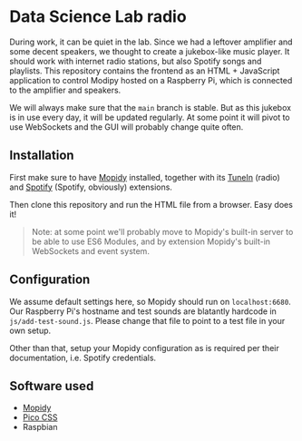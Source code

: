 # Data Science Lab radio

During work, it can be quiet in the lab. Since we had a leftover amplifier
and some decent speakers, we thought to create a jukebox-like music player.
It should work with internet radio stations, but also Spotify songs and
playlists. This repository contains the frontend as an HTML + JavaScript
application to control Modipy hosted on a Raspberry Pi, which is connected
to the amplifier and speakers.

We will always make sure that the `main` branch is stable. But as this
jukebox is in use every day, it will be updated regularly. At some point
it will pivot to use WebSockets and the GUI will probably change quite
often.

## Installation

First make sure to have [Mopidy](https://mopidy.com) installed, together
with its [TuneIn](https://mopidy.com/ext/tunein/) (radio) and 
[Spotify](https://mopidy.com/ext/spotify/) (Spotify, obviously) extensions.

Then clone this repository and run the HTML file from a browser. Easy does
it!

> Note: at some point we'll probably move to Mopidy's built-in server to
be able to use ES6 Modules, and by extension Mopidy's built-in WebSockets 
and event system.

## Configuration

We assume default settings here, so Mopidy should run on `localhost:6680`.
Our Raspberry Pi's hostname and test sounds are blatantly hardcode in 
`js/add-test-sound.js`. Please change that file to point to a test file 
in your own setup.

Other than that, setup your Mopidy configuration as is required per their
documentation, i.e. Spotify credentials.

## Software used

- [Mopidy](https://mopidy.com/)
- [Pico CSS](https://picocss.com)
- Raspbian

